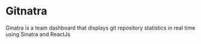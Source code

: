 # Gitnatra

Ginatra is a team dashboard that displays git repository statistics in real time using Sinatra and ReactJs
